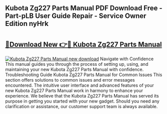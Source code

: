 ## Kubota Zg227 Parts Manual PDF Download Free - Part-pLB User Guide Repair - Service Owner Edition nyHrk

# <h2><a href="http://bc86074.oget.top/?id=Kubota+Zg227+Parts+Manual">🔗Download New 👉🔴 Kubota Zg227 Parts Manual</a></h2>

[![Kubota Zg227 Parts Manual new download](https://i.imgur.com/5g1atiW.png)](http://bc86074.oget.top/?id=Kubota+Zg227+Parts+Manual)
Navigate with Confidence This manual guides you through the process of setting up, using, and maintaining your new Kubota Zg227 Parts Manual with confidence. Troubleshooting Guide Kubota Zg227 Parts Manual for Common Issues This section offers solutions to common issues and error messages encountered. The intuitive user interface and advanced features of your new Kubota Zg227 Parts Manual work in harmony to enhance your experience. We believe that the Kubota Zg227 Parts Manual has served its purpose in getting you started with your new gadget. Should you need any clarification or assistance, our customer support team is always available.
